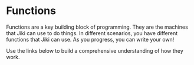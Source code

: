 # Functions

Functions are a key building block of programming. They are the machines that Jiki can use to do things. In different scenarios, you have different functions that Jiki can use. As you progress, you can write your own!

Use the links below to build a comprehensive understanding of how they work.
